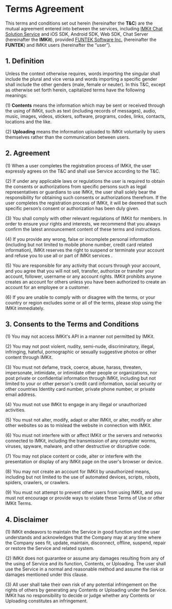 # Terms Agreement

This terms and conditions set out herein (hereinafter the **T&C**) are the mutual agreement entered into between the services, including [IMKit Chat Solution Service](https://imkit.io/) and iOS SDK, Android SDK, Web SDK, Chat Server (hereinafter the **IMKit**), provided [FUNTEK Software Inc.](http://funtek.co/) (hereinafter the **FUNTEK**) and IMKit users (hereinafter the “user”).

## 1. Definition
Unless the context otherwise requires, words importing the singular shall include the plural and vice versa and words importing a specific gender shall include the other genders (male, female or neuter). In this T&C, except as otherwise set forth herein, capitalized terms have the following meanings:
 
(1) **Contents** means the information which may be sent or received through the using of IMKit, such as text (including records of messages), audio, music, images, videos, stickers, software, programs, codes, links, contacts, locations and the like.
 
(2) **Uploading** means the information uploaded to IMKit voluntarily by users themselves rather than the communication between users.

## 2. Agreement

(1) When a user completes the registration process of IMKit, the user expressly agrees on the T&C and shall use Service according to the T&C.

(2) If under any applicable laws or regulations the user is required to obtain the consents or authorizations from specific persons such as legal representatives or guardians to use IMKit, the user shall solely bear the responsibility for obtaining such consents or authorizations therefrom. If the user completes the registration process of IMKit, it will be deemed that such specific person’s consent or authorization has been duly given.

(3) You shall comply with other relevant regulations of IMKit for members. In order to ensure your rights and interests, we recommend that you always confirm the latest announcement content of these terms and instructions.

(4) If you provide any wrong, false or incomplete personal information (including but not limited to mobile phone number, credit card related information), IMKit reserves the right to suspend or terminate your account and refuse you to use all or part of IMKit services .

(5) You are responsible for any activity that occurs through your account, and you agree that you will not sell, transfer, authorize or transfer your account, follower, username or any account rights. IMKit prohibits anyone creates an account for others unless you have been authorized to create an account for an employee or a customer.

(6) If you are unable to comply with or disagree with the terms, or your country or region excludes some or all of the terms, please stop using the IMKit immediately.

## 3. Consents to the Terms and Conditions
(1) You may not access IMKit's API in a manner not permitted by IMKit.

(2) You may not post violent, nudity, semi-nude, discriminatory, illegal, infringing, hateful, pornographic or sexually suggestive photos or other content through IMKit.

(3) You must not defame, track, coerce, abuse, harass, threaten, impersonate, intimidate, or intimidate other people or organizations, nor post private or confidential information through IMKit, including but not limited to your or other person's credit card information, social security or other countries Identity card number, private phone number, or private email address.

(4) You must not use IMKit to engage in any illegal or unauthorized activities.

(5) You must not alter, modify, adapt or alter IMKit, or alter, modify or alter other websites so as to mislead the website in connection with IMKit.

(6) You must not interfere with or affect IMKit or the servers and networks connected to IMKit, including the transmission of any computer worms, viruses, spyware, malware, and other destructive or disruptive code.

(7) You may not place content or code, alter or interfere with the presentation or display of any IMKit page on the user's browser or device.

(8) You may not create an account for IMKit by unauthorized means, including but not limited to the use of automated devices, scripts, robots, spiders, crawlers, or crawlers.

(9) You must not attempt to prevent other users from using IMKit, and you must not encourage or provide ways to violate these Terms of Use or other IMKit Terms.

## 4. Disclaimer

(1) IMKit endeavors to maintain the Service in good function and the user understands and acknowledges that the Company may at any time where the Company sees fit, update, maintain, disconnect, offline, suspend, repair or restore the Service and related system.

(2) IMKit does not guarantee or assume any damages resulting from any of the using of Service and its function, Contents, or Uploading. The user shall use the Service in a normal and reasonable method and assume the risk or damages mentioned under this clause.

(3) All user shall take their own risk of any potential infringement on the rights of others by generating any Contents or Uploading under the Service. IMKit has no responsibility to decide or judge whether any Contents or Uploading constitutes an infringement.
